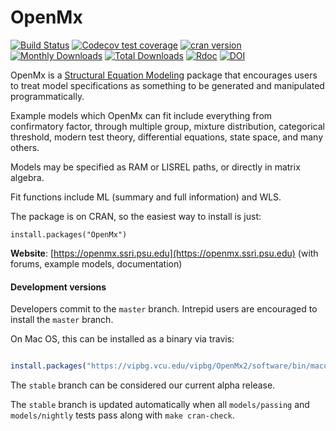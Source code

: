 # OpenMx

<!-- badges: start -->
[![Build Status](https://travis-ci.org/OpenMx/OpenMx.svg?branch=master)](https://travis-ci.org/OpenMx/OpenMx)
[![Codecov test coverage](https://codecov.io/gh/OpenMx/OpenMx/branch/master/graph/badge.svg)](https://codecov.io/gh/OpenMx/OpenMx?branch=master)
[![cran version](http://www.r-pkg.org/badges/version/OpenMx)](https://cran.r-project.org/package=OpenMx)
[![Monthly Downloads](http://cranlogs.r-pkg.org/badges/OpenMx)](http://cranlogs.r-pkg.org/badges/OpenMx)
[![Total Downloads](http://cranlogs.r-pkg.org/badges/grand-total/OpenMx)](http://cranlogs.r-pkg.org/badges/grand-total/OpenMx)
[![Rdoc](http://www.rdocumentation.org/badges/version/OpenMx)](http://www.rdocumentation.org/packages/OpenMx)
[![DOI](https://img.shields.io/badge/doi-110.1007/s11336--014--9435--8-yellow.svg?style=flat)](https://doi.org/10.1007/s11336-014-9435-8)
<!-- badges: end -->

OpenMx is a [Structural Equation Modeling](https://en.wikipedia.org/wiki/Structural_equation_modeling) 
package that encourages users to treat model specifications as something to be generated
and manipulated programmatically.

Example models which OpenMx can fit include everything from confirmatory factor, 
through multiple group, mixture distribution, categorical threshold, 
modern test theory, differential equations, state space, and many others.

Models may be specified as RAM or LISREL paths, or directly in matrix algebra.

Fit functions include ML (summary and full information) and WLS.

The package is on CRAN, so the easiest way to install is just:

`install.packages("OpenMx")`

**Website**: [https://openmx.ssri.psu.edu](https://openmx.ssri.psu.edu) (with forums, example models, documentation)

#### Development versions

Developers commit to the `master` branch.  Intrepid users are encouraged to install the `master` branch.

On Mac OS, this can be installed as a binary via travis:

```R

install.packages("https://vipbg.vcu.edu/vipbg/OpenMx2/software/bin/macosx/travis/OpenMx_latest.tgz")

```

The `stable` branch can be considered our current alpha release.

The `stable` branch is updated automatically when all `models/passing`
and `models/nightly` tests pass along with `make cran-check`.
